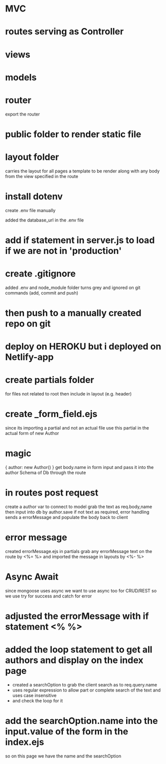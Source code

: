 #





# MVC

# routes serving as Controller

# views

# models

# router
export the router

# public folder to render static file

# layout folder
carries the layout for all pages
a template to be render along with any body from the view specified in the route

# install dotenv
create .env file manually

added the database_url in the .env file

# add if statement in server.js to load if we are not in 'production'

# create .gitignore
added .env and node_module folder
turns grey
and ignored on git commands (add, commit and push)

# then push to a manually created repo on git

# deploy on HEROKU but i deployed on Netlify-app

# create partials folder
for files not related to root
then include in layout (e.g. header)

# create _form_field.ejs
since its importing a partial and not an actual file
use this partial in the actual form of new Author

# magic
{ author: new Author() }
get body.name in form input
and pass it into the author Schema of Db through the route

# in routes post request
create a author var to connect to model
grab the text as req.body,name then input into db by author.save
if not text as required, error handling sends a errorMessage and populate the body back to client


# error message
created errorMessage.ejs in partials
grab any errorMessage text on the route by <%= %>
and imported the message in layouts by <%- %>

# Async Await
since mongoose uses async we want to use async too for CRUD/REST
so we use try for success and catch for error

# adjusted the errorMessage with if statement <% %>

# added the loop statement to get all authors and display on the index page
- created a searchOption to grab the client search as to req.query.name 
- uses regular expression to allow part or complete search of the text and uses case insensitive
- and check the loop for it 

# add the searchOption.name into the input.value of the form in the index.ejs
so on this page we have the name and the searchOption